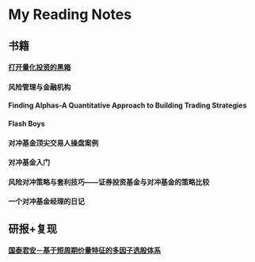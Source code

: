 # My Reading Notes
## 书籍
#### [打开量化投资的黑箱](https://note.youdao.com/s/KWVhvv6M)
#### 风险管理与金融机构
#### Finding Alphas-A Quantitative Approach to Building Trading Strategies
#### Flash Boys
#### 对冲基金顶尖交易人操盘案例
#### 对冲基金入门
#### 风险对冲策略与套利技巧——证券投资基金与对冲基金的策略比较
#### 一个对冲基金经理的日记

## 研报+复现
#### [国泰君安－基于短周期价量特征的多因子选股体系](https://github.com/SelenaMa9812/Guotai-Junan-191-Alpha)
